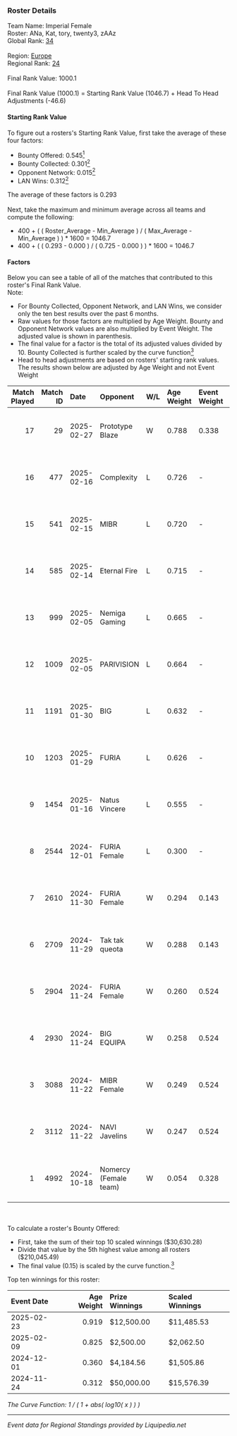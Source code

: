 ### Roster Details<br />
Team Name: Imperial Female<br />
Roster: ANa, Kat, tory, twenty3, zAAz<br />
Global Rank: [34](../standings_global.md)<br />
<br />
Region: [Europe]( ../standings_europe.md)<br />
Regional Rank: [24]( ../standings_europe.md)<br />
<br />
Final Rank Value:  1000.1<br />
<br />
Final Rank Value (1000.1) = Starting Rank Value (1046.7) + Head To Head Adjustments (-46.6)<br />

#### Starting Rank Value<br />
To figure out a rosters's Starting Rank Value, first take the average of these four factors:<br />
- Bounty Offered: 0.545[<sup>1</sup>](#table2)
- Bounty Collected: 0.301[<sup>2</sup>](#table1)
- Opponent Network: 0.015[<sup>2</sup>](#table1)
- LAN Wins: 0.312[<sup>2</sup>](#table1)

The average of these factors is 0.293<br />
<br />
Next, take the maximum and minimum average across all teams and compute the following:<br />
- 400 + ( ( Roster_Average - Min_Average ) / ( Max_Average - Min_Average ) ) * 1600 = 1046.7
- 400 + ( ( 0.293 - 0.000 ) / ( 0.725 - 0.000 ) ) * 1600 = 1046.7


#### Factors<br />
Below you can see a table of all of the matches that contributed to this roster's Final Rank Value.<br />
Note:<br />

- For Bounty Collected, Opponent Network, and LAN Wins, we consider only the ten best results over the past 6 months.
- Raw values for those factors are multiplied by Age Weight. Bounty and Opponent Network values are also multiplied by Event Weight. The adjusted value is shown in parenthesis.
- The final value for a factor is the total of its adjusted values divided by 10. Bounty Collected is further scaled by the curve function[<sup>3</sup>](#curveFunction)
- Head to head adjustments are based on rosters' starting rank values. The results shown below are adjusted by Age Weight and not Event Weight
<span id="table1"></span><br />


| Match Played | Match ID | Date       | Opponent              | W/L | Age Weight | Event Weight | Bounty Collected | Opponent Network | LAN Wins  | H2H Adj. | Roster                          |
| -: | -: | :- | :- | :- | :- | :- | :- | :- | :- | -: | :- |
|           17 |       29 | 2025-02-27 | Prototype Blaze       | W   | 0.788      | 0.338        | 0.047 (0.015)    | 0.197 (0.063)    | 0 (0.000) |     7.42 | ANa, Kat, tory, twenty3, zAAz   |
|           16 |      477 | 2025-02-16 | Complexity            | L   | 0.726      | -            | -                | -                | -         |   -13.68 | ANa, Kat, tory, twenty3, zAAz   |
|           15 |      541 | 2025-02-15 | MIBR                  | L   | 0.720      | -            | -                | -                | -         |    -5.72 | ANa, Kat, tory, twenty3, zAAz   |
|           14 |      585 | 2025-02-14 | Eternal Fire          | L   | 0.715      | -            | -                | -                | -         |    -0.14 | ANa, Kat, tory, twenty3, zAAz   |
|           13 |      999 | 2025-02-05 | Nemiga Gaming         | L   | 0.665      | -            | -                | -                | -         |   -12.39 | ANa, Kat, tory, twenty3, zAAz   |
|           12 |     1009 | 2025-02-05 | PARIVISION            | L   | 0.664      | -            | -                | -                | -         |   -17.49 | ANa, Kat, tory, twenty3, zAAz   |
|           11 |     1191 | 2025-01-30 | BIG                   | L   | 0.632      | -            | -                | -                | -         |    -2.52 | ANa, bubble, Kat, twenty3, zAAz |
|           10 |     1203 | 2025-01-29 | FURIA                 | L   | 0.626      | -            | -                | -                | -         |    -8.68 | ANa, bubble, Kat, twenty3, zAAz |
|            9 |     1454 | 2025-01-16 | Natus Vincere         | L   | 0.555      | -            | -                | -                | -         |    -0.98 | ANa, Kat, tory, twenty3, zAAz   |
|            8 |     2544 | 2024-12-01 | FURIA Female          | L   | 0.300      | -            | -                | -                | -         |    -5.99 | ANa, Kat, tory, twenty3, zAAz   |
|            7 |     2610 | 2024-11-30 | FURIA Female          | W   | 0.294      | 0.143        | 0.055 (0.003)    | 0.170 (0.009)    | 1 (0.353) |     3.41 | ANa, Kat, tory, twenty3, zAAz   |
|            6 |     2709 | 2024-11-29 | Tak tak queota        | W   | 0.288      | 0.143        | 0.003 (0.000)    | 0.060 (0.003)    | 1 (0.345) |     0.86 | ANa, Kat, tory, twenty3, zAAz   |
|            5 |     2904 | 2024-11-24 | FURIA Female          | W   | 0.260      | 0.524        | 0.055 (0.009)    | 0.170 (0.028)    | 1 (0.312) |     3.06 | ANa, Kat, tory, twenty3, zAAz   |
|            4 |     2930 | 2024-11-24 | BIG EQUIPA            | W   | 0.258      | 0.524        | 0.019 (0.003)    | 0.023 (0.004)    | 1 (0.310) |     1.50 | ANa, Kat, tory, twenty3, zAAz   |
|            3 |     3088 | 2024-11-22 | MIBR Female           | W   | 0.249      | 0.524        | 0.013 (0.002)    | 0.133 (0.021)    | 1 (0.298) |     1.35 | ANa, Kat, tory, twenty3, zAAz   |
|            2 |     3112 | 2024-11-22 | NAVI Javelins         | W   | 0.247      | 0.524        | 0.101 (0.016)    | 0.113 (0.018)    | 1 (0.296) |     3.23 | ANa, Kat, tory, twenty3, zAAz   |
|            1 |     4992 | 2024-10-18 | Nomercy (Female team) | W   | 0.054      | 0.328        | 0.003 (0.000)    | 0.290 (0.006)    | 0 (0.000) |     0.18 | ANa, Kat, tory, twenty3, zAAz   |

<br />
<span id="table2"></span><br />
To calculate a roster's Bounty Offered:<br />

- First, take the sum of their top 10 scaled winnings ($30,630.28)
- Divide that value by the 5th highest value among all rosters ($210,045.49)
- The final value (0.15) is scaled by the curve function.[<sup>3</sup>](#curveFunction)

Top ten winnings for this roster:<br />

| Event Date | Age Weight | Prize Winnings | Scaled Winnings |
| :- | -: | :- | :- |
| 2025-02-23 |      0.919 | $12,500.00     | $11,485.53      |
| 2025-02-09 |      0.825 | $2,500.00      | $2,062.50       |
| 2024-12-01 |      0.360 | $4,184.56      | $1,505.86       |
| 2024-11-24 |      0.312 | $50,000.00     | $15,576.39      |


<span id="curveFunction"></span>_The Curve Function: 1 / ( 1 + abs( log10( x ) ) )_<br />

---
_Event data for Regional Standings provided by Liquipedia.net_<br />
